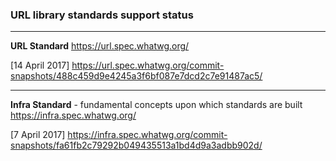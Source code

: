 ### URL library standards support status

---
**URL Standard**
https://url.spec.whatwg.org/

[14 April 2017]
https://url.spec.whatwg.org/commit-snapshots/488c459d9e4245a3f6bf087e7dcd2c7e91487ac5/

---
**Infra Standard** - fundamental concepts upon which standards are built
https://infra.spec.whatwg.org/

[7 April 2017]
https://infra.spec.whatwg.org/commit-snapshots/fa61fb2c79292b049435513a1bd4d9a3adbb902d/
